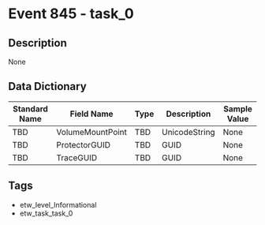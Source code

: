 # Event 845 - task_0

## Description
None

## Data Dictionary
|Standard Name|Field Name|Type|Description|Sample Value|
|---|---|---|---|---|
|TBD|VolumeMountPoint|TBD|UnicodeString|None|None|
|TBD|ProtectorGUID|TBD|GUID|None|None|
|TBD|TraceGUID|TBD|GUID|None|None|

## Tags
* etw_level_Informational
* etw_task_task_0